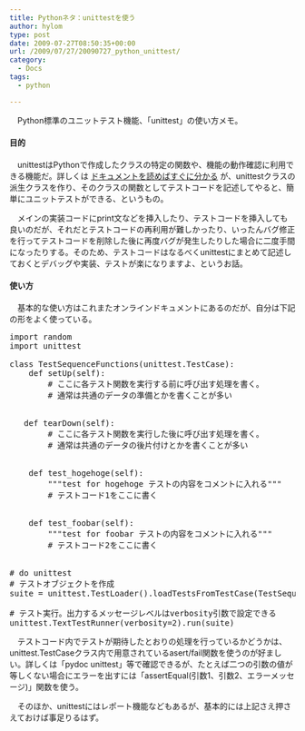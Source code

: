 ```yaml
---
title: Pythonネタ：unittestを使う
author: hylom
type: post
date: 2009-07-27T08:50:35+00:00
url: /2009/07/27/20090727_python_unittest/
category:
  - Docs
tags:
  - python

---
```

　Python標準のユニットテスト機能、「unittest」の使い方メモ。

#### 目的

　unittestはPythonで作成したクラスの特定の関数や、機能の動作確認に利用できる機能だ。詳しくは   [ドキュメントを読めばすぐに分かる][1] が、unittestクラスの派生クラスを作り、そのクラスの関数としてテストコードを記述してやると、簡単にユニットテストができる、というもの。

　メインの実装コードにprint文などを挿入したり、テストコードを挿入しても良いのだが、それだとテストコードの再利用が難しかったり、いったんバグ修正を行ってテストコードを削除した後に再度バグが発生したりした場合に二度手間になったりする。そのため、テストコードはなるべくunittestにまとめて記述しておくとデバッグや実装、テストが楽になりますよ、というお話。

#### 使い方

　基本的な使い方はこれまたオンラインドキュメントにあるのだが、自分は下記の形をよく使っている。

<pre>import random
import unittest

class TestSequenceFunctions(unittest.TestCase):
    def setUp(self):
        # ここに各テスト関数を実行する前に呼び出す処理を書く。
        # 通常は共通のデータの準備とかを書くことが多い


   def tearDown(self):
        # ここに各テスト関数を実行した後に呼び出す処理を書く。
        # 通常は共通のデータの後片付けとかを書くことが多い


    def test_hogehoge(self):
        """test for hogehoge テストの内容をコメントに入れる"""
        # テストコード1をここに書く


    def test_foobar(self):
        """test for foobar テストの内容をコメントに入れる"""
        # テストコード2をここに書く


# do unittest
# テストオブジェクトを作成
suite = unittest.TestLoader().loadTestsFromTestCase(TestSequenceFunctions)

# テスト実行。出力するメッセージレベルはverbosity引数で設定できる
unittest.TextTestRunner(verbosity=2).run(suite)
</pre>

　テストコード内でテストが期待したとおりの処理を行っているかどうかは、unittest.TestCaseクラス内で用意されているasert/fail関数を使うのが好ましい。詳しくは「pydoc unittest」等で確認できるが、たとえば二つの引数の値が等しくない場合にエラーを出すには「assertEqual(引数1、引数2、エラーメッセージ)」関数を使う。

　そのほか、unittestにはレポート機能などもあるが、基本的には上記さえ押さえておけば事足りるはず。

 [1]: http://www.python.jp/doc/release/lib/module-unittest.html
